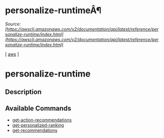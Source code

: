# personalize-runtimeÂ¶

*Source: [https://awscli.amazonaws.com/v2/documentation/api/latest/reference/personalize-runtime/index.html](https://awscli.amazonaws.com/v2/documentation/api/latest/reference/personalize-runtime/index.html)*

[ [aws](https://awscli.amazonaws.com/v2/documentation/api/latest/reference/index.html#cli-aws) ]

# personalize-runtime

## Description

## Available Commands

- [get-action-recommendations](https://awscli.amazonaws.com/v2/documentation/api/latest/reference/personalize-runtime/get-action-recommendations.html)
- [get-personalized-ranking](https://awscli.amazonaws.com/v2/documentation/api/latest/reference/personalize-runtime/get-personalized-ranking.html)
- [get-recommendations](https://awscli.amazonaws.com/v2/documentation/api/latest/reference/personalize-runtime/get-recommendations.html)